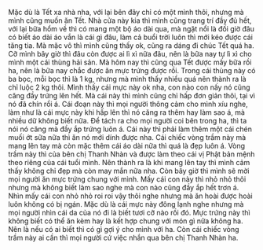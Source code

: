 Mặc dù là Tết xa nhà nha, với lại bên đây chỉ có một mình thôi, nhưng mà mình cũng muốn ăn Tết. Nhà cửa này kia thì mình cũng trang trí đầy đủ hết, với lại bữa hổm về thì có mang một bộ áo dài qua, mà ngặt nổi là đối giờ đâu có biết áo dài áo vắn là cái gì đâu, làm cả buổi trời luôn thì mới kéo được cái tăng tia. Mà mặc vô thì mình cũng thấy ok, cũng ra dáng đi chúc Tết quá ha. Cỡ mình bây giờ thì đâu còn được ai lì xì nữa đâu, nên là bữa nay tự lì xì cho mình một cái thùng hải sản. Mà hôm nay thì cũng qua Tết được mấy bữa rồi ha, nên là bữa nay chắc được ăn mực trứng được rồi. Trong cái thùng này có ba bọc, mỗi bọc thì là 1 kg, nhưng mà mình thấy nhiều quá nên thành ra là chỉ luộc 2 kg thôi. Mình thấy cái mực này ok nha, con nào con nấy nó cũng căng đầy trứng lên hết. Mà cái này thì mình cũng chỉ hấp đơn giản thôi, tại vì nó đã chín rồi á. Cái đoạn này thì mọi người thông cảm cho mình xíu nghe, làm như là cái mực này khi hấp lên thì nó căng ra thêm hay làm sao á, mà nhiều dữ không biết nữa. Để tách ra cho mọi người coi bên trong ha, thì ta nói nó căng mà đầy ắp trứng luôn á. Cái này thì phải làm thêm một cái chén muối ớt sữa nữa thì ăn nó mới dính được nha. Cái chiếc vòng trầm này mà mang lên tay mà còn mặc thêm cái áo dài nữa thì quá là đẹp luôn á. Vòng trầm này thì của bên chị Thanh Nhàn và được làm theo cái vị Phật bản mệnh theo riêng của cái tuổi mình. Nên thành ra là khi mang lên tay thì mình cảm thấy không chỉ đẹp mà còn may mắn nữa nha. Còn bây giờ thì mình sẽ mời mọi người ăn mực trứng chung với mình. Mấy cái con này thì nhỏ nhỏ thôi nhưng mà không biết làm sao nghe mà con nào cũng đầy ắp hết trơn á. Nhìn mấy cái con nhỏ nhỏ roi roi vậy thôi nghe nhưng mà ăn hoài được hoài luôn không có bị ngán. Mặc dù là cái mực này đông lạnh nghe nhưng mà mọi người nhìn cái da của nó đi là biết tươi cỡ nào rồi đó. Mực trứng này thì không biết có thể ăn kèm hay là kết hợp chung với món gì nữa không ha. Nên là nếu có ai biết thì có gì gợi ý cho mình với ha. Còn cái chiếc vòng trầm này ai cần thì mọi người cứ việc nhắn qua bên chị Thanh Nhàn ha.
